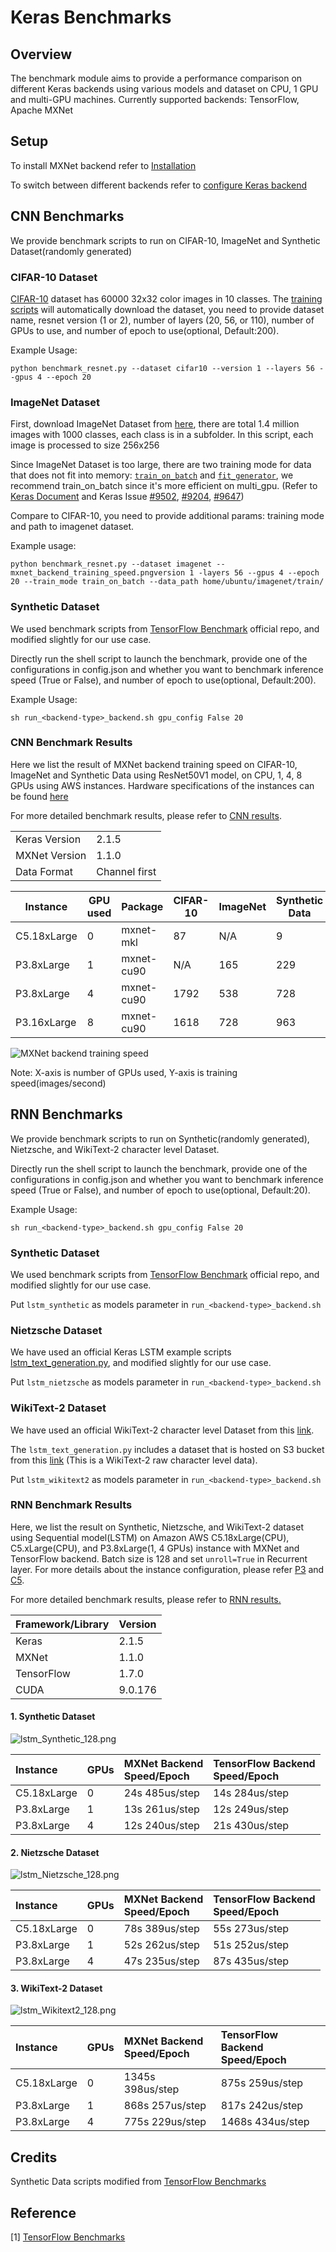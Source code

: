 # Keras Benchmarks

## Overview
The benchmark module aims to provide a performance comparison on different Keras backends using various models and 
dataset on CPU, 1 GPU and multi-GPU machines.
Currently supported backends: TensorFlow, Apache MXNet 

## Setup
To install MXNet backend refer to 
[Installation](https://github.com/awslabs/keras-apache-mxnet/wiki/Installation#1-install-keras-with-apache-mxnet-backend)

To switch between different backends refer to 
[configure Keras backend](https://github.com/awslabs/keras-apache-mxnet/wiki/Installation#2-configure-keras-backend)

## CNN Benchmarks
We provide benchmark scripts to run on CIFAR-10, ImageNet and Synthetic Dataset(randomly generated)

### CIFAR-10 Dataset
[CIFAR-10](https://www.cs.toronto.edu/~kriz/cifar.html) dataset has 60000 32x32 color images in 10 classes.
The [training scripts](https://github.com/awslabs/keras-apache-mxnet/blob/master/benchmark/image-classification/benchmark_resnet.py)
 will automatically download the dataset, you need to provide dataset name, resnet version 
(1 or 2), number of layers (20, 56, or 110), number of GPUs to use, and number of epoch to use(optional, Default:200). 

Example Usage:

`python benchmark_resnet.py --dataset cifar10 --version 1 --layers 56 --gpus 4 --epoch 20`


### ImageNet Dataset
First, download ImageNet Dataset from [here](http://image-net.org/download), there are total 1.4 million images 
with 1000 classes, each class is in a subfolder. In this script, each image is processed to size 256x256

Since ImageNet Dataset is too large, there are two training mode for data that does not fit into memory: 
[`train_on_batch`](https://keras.io/models/sequential/#train_on_batch) and 
[`fit_generator`](https://keras.io/models/sequential/#fit_generator), 
we recommend train_on_batch since it's more efficient on multi_gpu.
(Refer to [Keras Document](https://keras.io/getting-started/faq/#how-can-i-use-keras-with-datasets-that-dont-fit-in-memory) 
and Keras Issue [#9502](https://github.com/keras-team/keras/issues/9502), 
[#9204](https://github.com/keras-team/keras/issues/9204), [#9647](https://github.com/keras-team/keras/issues/9647))

Compare to CIFAR-10, you need to provide additional params: training mode and path to imagenet dataset.

Example usage:

`python benchmark_resnet.py --dataset imagenet --mxnet_backend_training_speed.pngversion 1 -layers 56 --gpus 4 --epoch 20 --train_mode train_on_batch --data_path home/ubuntu/imagenet/train/`

### Synthetic Dataset
We used benchmark scripts from 
[TensorFlow Benchmark](https://github.com/tensorflow/benchmarks/tree/keras-benchmarks/scripts/keras_benchmarks) 
official repo, and modified slightly for our use case.

Directly run the shell script to launch the benchmark, provide one of the configurations in config.json and whether 
you want to benchmark inference speed (True or False), and number of epoch to use(optional, Default:200). 

Example Usage:

`sh run_<backend-type>_backend.sh gpu_config False 20`

### CNN Benchmark Results
Here we list the result of MXNet backend training speed on CIFAR-10, ImageNet and Synthetic Data using 
ResNet50V1 model, on CPU, 1, 4, 8 GPUs using AWS instances. 
Hardware specifications of the instances can be found [here](https://aws.amazon.com/ec2/instance-types/)

For more detailed benchmark results, please refer to [CNN results](https://github.com/awslabs/keras-apache-mxnet/tree/keras2_mxnet_backend/benchmark/benchmark_result/CNN_result.md). 

|||
|  ------ | ------ |
|  Keras Version | 2.1.5 |
|  MXNet Version | 1.1.0 |
|  Data Format | Channel first |

|  Instance | GPU used | Package | CIFAR-10 | ImageNet | Synthetic Data |
|  ------ | ------ | ------ | ------ | ------ | ------ |
|  C5.18xLarge | 0  | mxnet-mkl | 87 | N/A | 9 |
|  P3.8xLarge | 1 | mxnet-cu90 | N/A | 165 | 229 |
|  P3.8xLarge | 4 | mxnet-cu90 | 1792 | 538 | 728 |
|  P3.16xLarge | 8 | mxnet-cu90 | 1618 | 728 | 963 |

![MXNet backend training speed](https://github.com/roywei/keras/blob/benchmark_result/benchmark/benchmark_result/mxnet_backend_training_speed.png)

Note: X-axis is number of GPUs used, Y-axis is training speed(images/second)

## RNN Benchmarks

We provide benchmark scripts to run on Synthetic(randomly generated), Nietzsche, and WikiText-2 character level Dataset.

Directly run the shell script to launch the benchmark, provide one of the configurations in config.json and whether you want to benchmark inference speed (True or False), and number of epoch to use(optional, Default:20). 

Example Usage:

`sh run_<backend-type>_backend.sh gpu_config False 20`

### Synthetic Dataset

We used benchmark scripts from [TensorFlow Benchmark](https://github.com/tensorflow/benchmarks/tree/keras-benchmarks/scripts/keras_benchmarks) official repo, and modified slightly for our use case.

Put `lstm_synthetic` as models parameter in `run_<backend-type>_backend.sh`

### Nietzsche Dataset

We have used an official Keras LSTM example scripts [lstm_text_generation.py](https://github.com/keras-team/keras/blob/master/examples/lstm_text_generation.py), and modified slightly for our use case.

Put `lstm_nietzsche` as models parameter in `run_<backend-type>_backend.sh`

### WikiText-2 Dataset

We have used an official WikiText-2 character level Dataset from this [link](https://einstein.ai/research/the-wikitext-long-term-dependency-language-modeling-dataset).

The `lstm_text_generation.py` includes a dataset that is hosted on S3 bucket from this [link](https://s3.amazonaws.com/research.metamind.io/wikitext/wikitext-2-raw-v1.zip) (This is a WikiText-2 raw character level data).

Put `lstm_wikitext2` as models parameter in `run_<backend-type>_backend.sh`

### RNN Benchmark Results

Here, we list the result on Synthetic, Nietzsche, and WikiText-2 dataset using Sequential model(LSTM) on Amazon AWS C5.18xLarge(CPU), C5.xLarge(CPU), and P3.8xLarge(1, 4 GPUs) instance with MXNet and TensorFlow backend. Batch size is 128 and set `unroll=True` in Recurrent layer. For more details about the instance configuration, please refer [P3](https://aws.amazon.com/ec2/instance-types/p3/) and [C5](https://aws.amazon.com/ec2/instance-types/c5/).

For more detailed benchmark results, please refer to [RNN results.](benchmark_result/RNN_result.md)

| Framework/Library | Version |
| :----------------- | :------- |
| Keras             | 2.1.5   |
| MXNet             | 1.1.0   |
| TensorFlow        | 1.7.0   |
| CUDA              | 9.0.176 |

#### 1. Synthetic Dataset

![lstm_Synthetic_128.png](benchmark_result/lstm_Synthetic_128.png)

| Instance    | GPUs | MXNet Backend<br />Speed/Epoch | TensorFlow Backend<br />Speed/Epoch |
| :----------- | :---- | :------------------------------ | :----------------------------------- |
| C5.18xLarge | 0    | 24s 485us/step                 | 14s 284us/step                      |
| P3.8xLarge  | 1    | 13s 261us/step                 | 12s 249us/step                      |
| P3.8xLarge  | 4    | 12s 240us/step                 | 21s 430us/step                      |

#### 2. Nietzsche Dataset

![lstm_Nietzsche_128.png](benchmark_result/lstm_Nietzsche_128.png)

| Instance    | GPUs | MXNet Backend<br />Speed/Epoch | TensorFlow Backend<br />Speed/Epoch |
| :----------- | :---- | :------------------------------ | :----------------------------------- |
| C5.18xLarge | 0    | 78s 389us/step                 | 55s 273us/step                      |
| P3.8xLarge  | 1    | 52s 262us/step                 | 51s 252us/step                      |
| P3.8xLarge  | 4    | 47s 235us/step                 | 87s 435us/step                      |

#### 3. WikiText-2 Dataset

![lstm_Wikitext2_128.png](benchmark_result/lstm_Wikitext2_128.png)

| Instance    | GPUs | MXNet Backend<br />Speed/Epoch | TensorFlow Backend<br />Speed/Epoch |
| :----------- | :---- | :------------------------------ | :----------------------------------- |
| C5.18xLarge | 0    | 1345s 398us/step               | 875s 259us/step                     |
| P3.8xLarge  | 1    | 868s 257us/step                | 817s 242us/step                     |
| P3.8xLarge  | 4    | 775s 229us/step                | 1468s 434us/step                    |
## Credits

Synthetic Data scripts modified from 
[TensorFlow Benchmarks](https://github.com/tensorflow/benchmarks/tree/keras-benchmarks)

## Reference
[1] [TensorFlow Benchmarks](https://github.com/tensorflow/benchmarks/tree/keras-benchmarks)
